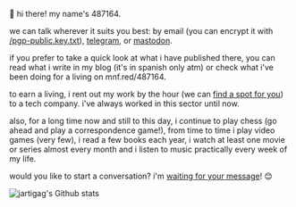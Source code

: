 👋 hi there! my name's 487164.

we can talk wherever it suits you best: by email (you can encrypt it with [/pgp-public.key.txt](https://gist.github.com/487164/14af578b0047234b44d8fc79b88f7991)), [telegram](https://t.me/dadiruges), or [mastodon](https://masto.es/@dadiruges).

if you prefer to take a quick look at what i have published there, you can read what i write in my blog (it's in spanish only atm) or check what i've been doing for a living on mnf.red/487164.

to earn a living, i rent out my work by the hour (we can [find a spot for you](https://calendar.app.google/EqU4dvonG2VbUheF7)) to a tech company. i've always worked in this sector until now.

also, for a long time now and still to this day, i continue to play chess (go ahead and play a correspondence game!), from time to time i play video games (very few), i read a few books each year, i watch at least one movie or series almost every month and i listen to music practically every week of my life.

would you like to start a conversation? i'm [waiting for your message](mailto:487164@artiga.es)! 😊

![jartigag's Github stats](https://github-readme-stats.vercel.app/api?username=jartigag&show_icons=true&theme=transparent&hide_rank=true&hide_border=true&hide_title=true&include_all_commits=true)
